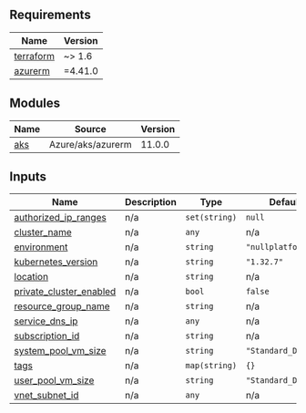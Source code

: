<!-- BEGIN_TF_DOCS -->
## Requirements

| Name | Version |
|------|---------|
| <a name="requirement_terraform"></a> [terraform](#requirement\_terraform) | ~> 1.6 |
| <a name="requirement_azurerm"></a> [azurerm](#requirement\_azurerm) | =4.41.0 |

## Modules

| Name | Source | Version |
|------|--------|---------|
| <a name="module_aks"></a> [aks](#module\_aks) | Azure/aks/azurerm | 11.0.0 |

## Inputs

| Name | Description | Type | Default | Required |
|------|-------------|------|---------|:--------:|
| <a name="input_authorized_ip_ranges"></a> [authorized\_ip\_ranges](#input\_authorized\_ip\_ranges) | n/a | `set(string)` | `null` | no |
| <a name="input_cluster_name"></a> [cluster\_name](#input\_cluster\_name) | n/a | `any` | n/a | yes |
| <a name="input_environment"></a> [environment](#input\_environment) | n/a | `string` | `"nullplatform"` | no |
| <a name="input_kubernetes_version"></a> [kubernetes\_version](#input\_kubernetes\_version) | n/a | `string` | `"1.32.7"` | no |
| <a name="input_location"></a> [location](#input\_location) | n/a | `string` | n/a | yes |
| <a name="input_private_cluster_enabled"></a> [private\_cluster\_enabled](#input\_private\_cluster\_enabled) | n/a | `bool` | `false` | no |
| <a name="input_resource_group_name"></a> [resource\_group\_name](#input\_resource\_group\_name) | n/a | `string` | n/a | yes |
| <a name="input_service_dns_ip"></a> [service\_dns\_ip](#input\_service\_dns\_ip) | n/a | `any` | n/a | yes |
| <a name="input_subscription_id"></a> [subscription\_id](#input\_subscription\_id) | n/a | `string` | n/a | yes |
| <a name="input_system_pool_vm_size"></a> [system\_pool\_vm\_size](#input\_system\_pool\_vm\_size) | n/a | `string` | `"Standard_D4s_v5"` | no |
| <a name="input_tags"></a> [tags](#input\_tags) | n/a | `map(string)` | `{}` | no |
| <a name="input_user_pool_vm_size"></a> [user\_pool\_vm\_size](#input\_user\_pool\_vm\_size) | n/a | `string` | `"Standard_D4s_v5"` | no |
| <a name="input_vnet_subnet_id"></a> [vnet\_subnet\_id](#input\_vnet\_subnet\_id) | n/a | `any` | n/a | yes |
<!-- END_TF_DOCS -->